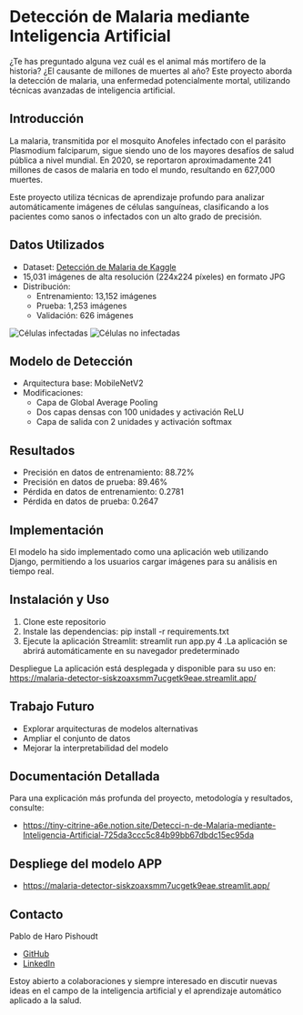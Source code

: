# Detección de Malaria mediante Inteligencia Artificial

¿Te has preguntado alguna vez cuál es el animal más mortífero de la historia? ¿El causante de millones de muertes al año? Este proyecto aborda la detección de malaria, una enfermedad potencialmente mortal, utilizando técnicas avanzadas de inteligencia artificial.

## Introducción

La malaria, transmitida por el mosquito Anofeles infectado con el parásito Plasmodium falciparum, sigue siendo uno de los mayores desafíos de salud pública a nivel mundial. En 2020, se reportaron aproximadamente 241 millones de casos de malaria en todo el mundo, resultando en 627,000 muertes.

Este proyecto utiliza técnicas de aprendizaje profundo para analizar automáticamente imágenes de células sanguíneas, clasificando a los pacientes como sanos o infectados con un alto grado de precisión.

## Datos Utilizados

- Dataset: [Detección de Malaria de Kaggle](https://www.kaggle.com/datasets/sayeemmohammed/malaria-detection)
- 15,031 imágenes de alta resolución (224x224 píxeles) en formato JPG
- Distribución:
  - Entrenamiento: 13,152 imágenes
  - Prueba: 1,253 imágenes
  - Validación: 626 imágenes

![Células infectadas](ruta/a/10_primeras_imagenes_infectadas_train.jpg)
![Células no infectadas](ruta/a/10_primeras_imagenes_uninfected.jpg)

## Modelo de Detección

- Arquitectura base: MobileNetV2
- Modificaciones:
  - Capa de Global Average Pooling
  - Dos capas densas con 100 unidades y activación ReLU
  - Capa de salida con 2 unidades y activación softmax

## Resultados

- Precisión en datos de entrenamiento: 88.72%
- Precisión en datos de prueba: 89.46%
- Pérdida en datos de entrenamiento: 0.2781
- Pérdida en datos de prueba: 0.2647

## Implementación

El modelo ha sido implementado como una aplicación web utilizando Django, permitiendo a los usuarios cargar imágenes para su análisis en tiempo real.

## Instalación y Uso

1. Clone este repositorio
2. Instale las dependencias: pip install -r requirements.txt
3. Ejecute la aplicación Streamlit: streamlit run app.py
4 .La aplicación se abrirá automáticamente en su navegador predeterminado

Despliegue
La aplicación está desplegada y disponible para su uso en:
https://malaria-detector-siskzoaxsmm7ucgetk9eae.streamlit.app/

## Trabajo Futuro

- Explorar arquitecturas de modelos alternativas
- Ampliar el conjunto de datos
- Mejorar la interpretabilidad del modelo

## Documentación Detallada

Para una explicación más profunda del proyecto, metodología y resultados, consulte:
- https://tiny-citrine-a6e.notion.site/Detecci-n-de-Malaria-mediante-Inteligencia-Artificial-725da3ccc5c84b99bb67dbdc15ec95da

## Despliege del modelo APP
- https://malaria-detector-siskzoaxsmm7ucgetk9eae.streamlit.app/

## Contacto

Pablo de Haro Pishoudt
- [GitHub](https://github.com/Pablodeharo)
- [LinkedIn](https://www.linkedin.com/in/pablo-de-haro-pishoudt-0871972b6/)

Estoy abierto a colaboraciones y siempre interesado en discutir nuevas ideas en el campo de la inteligencia artificial y el aprendizaje automático aplicado a la salud.
